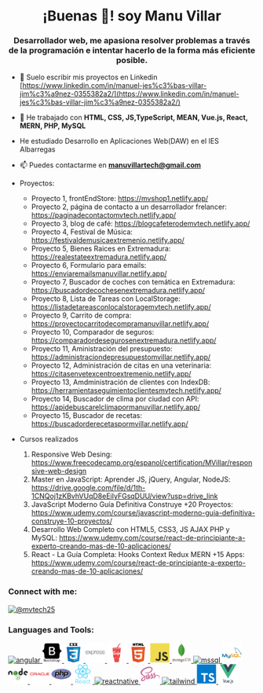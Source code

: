 <h1 align="center">¡Buenas 👋! soy Manu Villar</h1>
<h3 align="center">Desarrollador web, me apasiona resolver problemas a través de la programación e intentar hacerlo de la forma más eficiente posible.</h3>

- 📝 Suelo escribir mis proyectos en Linkedin [https://www.linkedin.com/in/manuel-jes%c3%bas-villar-jim%c3%a9nez-0355382a2/](https://www.linkedin.com/in/manuel-jes%c3%bas-villar-jim%c3%a9nez-0355382a2/)

- 💬 He trabajado con **HTML, CSS, JS,TypeScript, MEAN, Vue.js, React, MERN, PHP, MySQL**

- He estudiado Desarrollo en Aplicaciones Web(DAW) en el IES Albarregas

- 📫 Puedes contactarme en **manuvillartech@gmail.com**

- Proyectos:
  - Proyecto 1, frontEndStore: https://mvshop1.netlify.app/
  - Proyecto 2, página de contacto a un desarrollador frelancer: https://paginadecontactomvtech.netlify.app/
  - Proyecto 3, blog de café: https://blogcafeterodemvtech.netlify.app/
  - Proyecto 4, Festival de Música: https://festivaldemusicaextremenio.netlify.app/
  - Proyecto 5, Bienes Raices en Extremadura: https://realestateextremadura.netlify.app/
  - Proyecto 6, Formulario para emails: https://enviaremailsmanuvillar.netlify.app/
  - Proyecto 7, Buscador de coches con temática en Extremadura: https://buscadordecochesenextremadura.netlify.app/
  - Proyecto 8, Lista de Tareas con LocalStorage: https://listadetareasconlocalstoragemvtech.netlify.app/
  - Proyecto 9, Carrito de compra: https://proyectocarritodecompramanuvillar.netlify.app/
  - Proyecto 10, Comparador de seguros: https://comparadordesegurosenextremadura.netlify.app/
  - Proyecto 11, Aministración del presupuesto: https://administraciondepresupuestomvillar.netlify.app/
  - Proyecto 12, Administración de citas en una veterinaria: https://citasenvetexcentroextremenio.netlify.app/
  - Proyecto 13, Amdministración de clientes con IndexDB: https://herramientaseguimientoclientesmvtech.netlify.app/
  - Proyecto 14, Buscador de clima por ciudad con API: https://apidebuscarelclimapormanuvillar.netlify.app/
  - Proyecto 15, Buscador de recetas: https://buscadorderecetaspormvillar.netlify.app/
 
- Cursos realizados

    1. Responsive Web Desing: https://www.freecodecamp.org/espanol/certification/MVillar/responsive-web-design
    2. Master en JavaScript: Aprender JS, jQuery, Angular, NodeJS: https://drive.google.com/file/d/1th-1CNQoj1zKBvhVUqD8eEiIyFGsqDUU/view?usp=drive_link
    3. JavaScript Moderno Guía Definitiva Construye +20 Proyectos: https://www.udemy.com/course/javascript-moderno-guia-definitiva-construye-10-proyectos/
    4. Desarrollo Web Completo con HTML5, CSS3, JS AJAX PHP y MySQL: https://www.udemy.com/course/react-de-principiante-a-experto-creando-mas-de-10-aplicaciones/
    5. React - La Guía Completa: Hooks Context Redux MERN +15 Apps: https://www.udemy.com/course/react-de-principiante-a-experto-creando-mas-de-10-aplicaciones/
  

<h3 align="left">Connect with me:</h3>
<p align="left">
<a href="https://twitter.com/@mvtech25" target="blank"><img align="center" src="https://raw.githubusercontent.com/rahuldkjain/github-profile-readme-generator/master/src/images/icons/Social/twitter.svg" alt="@mvtech25" height="30" width="40" /></a>
</p>

<h3 align="left">Languages and Tools:</h3>
<p align="left"> <a href="https://angular.io" target="_blank" rel="noreferrer"> <img src="https://angular.io/assets/images/logos/angular/angular.svg" alt="angular" width="40" height="40"/> </a> <a href="https://getbootstrap.com" target="_blank" rel="noreferrer"> <img src="https://raw.githubusercontent.com/devicons/devicon/master/icons/bootstrap/bootstrap-plain-wordmark.svg" alt="bootstrap" width="40" height="40"/> </a> <a href="https://www.w3schools.com/css/" target="_blank" rel="noreferrer"> <img src="https://raw.githubusercontent.com/devicons/devicon/master/icons/css3/css3-original-wordmark.svg" alt="css3" width="40" height="40"/> </a> <a href="https://expressjs.com" target="_blank" rel="noreferrer"> <img src="https://raw.githubusercontent.com/devicons/devicon/master/icons/express/express-original-wordmark.svg" alt="express" width="40" height="40"/> </a> <a href="https://gulpjs.com" target="_blank" rel="noreferrer"> <img src="https://raw.githubusercontent.com/devicons/devicon/master/icons/gulp/gulp-plain.svg" alt="gulp" width="40" height="40"/> </a> <a href="https://www.w3.org/html/" target="_blank" rel="noreferrer"> <img src="https://raw.githubusercontent.com/devicons/devicon/master/icons/html5/html5-original-wordmark.svg" alt="html5" width="40" height="40"/> </a> <a href="https://developer.mozilla.org/en-US/docs/Web/JavaScript" target="_blank" rel="noreferrer"> <img src="https://raw.githubusercontent.com/devicons/devicon/master/icons/javascript/javascript-original.svg" alt="javascript" width="40" height="40"/> </a> <a href="https://www.mongodb.com/" target="_blank" rel="noreferrer"> <img src="https://raw.githubusercontent.com/devicons/devicon/master/icons/mongodb/mongodb-original-wordmark.svg" alt="mongodb" width="40" height="40"/> </a> <a href="https://www.microsoft.com/en-us/sql-server" target="_blank" rel="noreferrer"> <img src="https://www.svgrepo.com/show/303229/microsoft-sql-server-logo.svg" alt="mssql" width="40" height="40"/> </a> <a href="https://www.mysql.com/" target="_blank" rel="noreferrer"> <img src="https://raw.githubusercontent.com/devicons/devicon/master/icons/mysql/mysql-original-wordmark.svg" alt="mysql" width="40" height="40"/> </a> <a href="https://nodejs.org" target="_blank" rel="noreferrer"> <img src="https://raw.githubusercontent.com/devicons/devicon/master/icons/nodejs/nodejs-original-wordmark.svg" alt="nodejs" width="40" height="40"/> </a> <a href="https://www.oracle.com/" target="_blank" rel="noreferrer"> <img src="https://raw.githubusercontent.com/devicons/devicon/master/icons/oracle/oracle-original.svg" alt="oracle" width="40" height="40"/> </a> <a href="https://www.php.net" target="_blank" rel="noreferrer"> <img src="https://raw.githubusercontent.com/devicons/devicon/master/icons/php/php-original.svg" alt="php" width="40" height="40"/> </a> <a href="https://reactjs.org/" target="_blank" rel="noreferrer"> <img src="https://raw.githubusercontent.com/devicons/devicon/master/icons/react/react-original-wordmark.svg" alt="react" width="40" height="40"/> </a> <a href="https://reactnative.dev/" target="_blank" rel="noreferrer"> <img src="https://reactnative.dev/img/header_logo.svg" alt="reactnative" width="40" height="40"/> </a> <a href="https://sass-lang.com" target="_blank" rel="noreferrer"> <img src="https://raw.githubusercontent.com/devicons/devicon/master/icons/sass/sass-original.svg" alt="sass" width="40" height="40"/> </a> <a href="https://tailwindcss.com/" target="_blank" rel="noreferrer"> <img src="https://www.vectorlogo.zone/logos/tailwindcss/tailwindcss-icon.svg" alt="tailwind" width="40" height="40"/> </a> <a href="https://www.typescriptlang.org/" target="_blank" rel="noreferrer"> <img src="https://raw.githubusercontent.com/devicons/devicon/master/icons/typescript/typescript-original.svg" alt="typescript" width="40" height="40"/> </a> <a href="https://vuejs.org/" target="_blank" rel="noreferrer"> <img src="https://raw.githubusercontent.com/devicons/devicon/master/icons/vuejs/vuejs-original-wordmark.svg" alt="vuejs" width="40" height="40"/> </a> </p>
